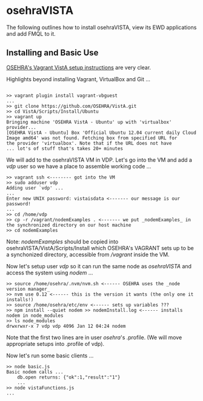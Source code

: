 # osehraVISTA 

The following outlines how to install osehraVISTA, view its EWD applications and add FMQL to it.

## Installing and Basic Use

[OSEHRA's Vagrant VistA setup instructions](https://github.com/OSEHRA/VistA/blob/master/Documentation/Install/Vagrant.rst) are very clear.

Highlights beyond installing Vagrant, VirtualBox and Git ...

```text

>> vagrant plugin install vagrant-vbguest
...
>> git clone https://github.com/OSEHRA/VistA.git
>> cd VistA/Scripts/Install/Ubuntu
>> vagrant up
Bringing machine 'OSEHRA VistA - Ubuntu' up with 'virtualbox' provider...
[OSEHRA VistA - Ubuntu] Box 'Official Ubuntu 12.04 current daily Cloud Image amd64' was not found. Fetching box from specified URL for
the provider 'virtualbox'. Note that if the URL does not have
... lot's of stuff that's takes 20+ minutes

```

We will add to the osehraVISTA VM in VDP. Let's go into the VM and add a _vdp_ user so we have a place to assemble working code ...

```text
>> vagrant ssh <-------- got into the VM
>> sudo adduser vdp
Adding user `vdp' ...
...
Enter new UNIX password: vistaisdata <------- our message is our password!
...
>> cd /home/vdp
>> cp -r /vagrant/nodemExamples . <------- we put _nodemExamples_ in the synchronized directory on our host machine
>> cd nodemExamples
```

Note: _nodemExamples_ should be copied into osehraVISTA/VistA/Scripts/Install which OSEHRA's VAGRANT sets up to be a synchonized directory, accessible from _/vagrant_ inside the VM.

Now let's setup user _vdp_ so it can run the same node as _osehraVISTA_ and access the system using _nodem_ ...

```text
>> source /home/osehra/.nvm/nvm.sh <------ OSEHRA uses the _node version manager_
>> nvm use 0.12 <------ this is the version it wants (the only one it installs!)
>> source /home/osehra/etc/env <------ sets up variables ???
>> npm install --quiet nodem >> nodemInstall.log <------ installs nodem in node_modules
>> ls node_modules
drwxrwxr-x 7 vdp vdp 4096 Jan 12 04:24 nodem
```

Note that the first two lines are in user _osehra_'s .profile. (We will move appropriate setups into .profile of vdp). 

Now let's run some basic clients ...

```text
>> node basic.js 
Basic nodem calls ...
	db.open returns: {"ok":1,"result":"1"}
	...
>> node vistaFunctions.js
...
```

